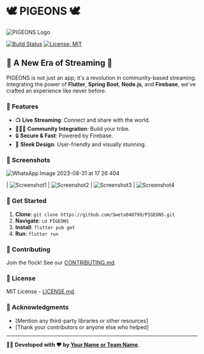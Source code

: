 # 🕊️ PIGEONS 🕊️

![PIGEONS Logo](link-to-logo.png)

[![Build Status](https://travis-ci.com/Sweta040799/PIGEONS.svg?branch=master)](https://travis-ci.com/Sweta040799/PIGEONS)
[![License: MIT](https://img.shields.io/badge/License-MIT-yellow.svg)](https://opensource.org/licenses/MIT)

## 🎥 A New Era of Streaming 🎥

PIGEONS is not just an app; it's a revolution in community-based streaming. Integrating the power of **Flutter**, **Spring Boot**, **Node.js**, and **Firebase**, we've crafted an experience like never before.

### 🌟 Features

- 📺 **Live Streaming**: Connect and share with the world.
- 🧑‍🤝‍🧑 **Community Integration**: Build your tribe.
- 🔒 **Secure & Fast**: Powered by Firebase.
- 🎨 **Sleek Design**: User-friendly and visually stunning.

### 📸 Screenshots
![WhatsApp Image 2023-08-31 at 17 26 404]()

| ![Screenshot1](https://github.com/Sweta040799/PIGEONS/assets/74866247/4eefe19b-adbb-4ac9-8460-0faf48cd812b)
| ![Screenshot2](https://github.com/Sweta040799/PIGEONS/assets/74866247/d447fc94-788b-4dbc-8941-72bb2ee0359c)
| ![Screenshot3](https://github.com/Sweta040799/PIGEONS/assets/74866247/52f0defc-66fe-4e70-a61e-675990a7d6bc)
| ![Screenshot4](https://github.com/Sweta040799/PIGEONS/assets/74866247/874d89f1-c7d3-4868-9955-53136ad9b0cd)

### 🚀 Get Started

1. **Clone**: `git clone https://github.com/Sweta040799/PIGEONS.git`
2. **Navigate**: `cd PIGEONS`
3. **Install**: `flutter pub get`
4. **Run**: `flutter run`

### 🤝 Contributing

Join the flock! See our [CONTRIBUTING.md](link-to-contributing.md).

### 📜 License

MIT License - [LICENSE.md](link-to-license.md).

### 🙏 Acknowledgments

- [Mention any third-party libraries or other resources]
- [Thank your contributors or anyone else who helped]

---

👩‍💻 **Developed with ❤️ by [Your Name or Team Name](link-to-your-profile).**
